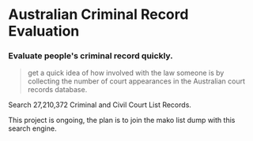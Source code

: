 # Australian Criminal Record Evaluation
### Evaluate people's criminal record quickly.   
> get a quick idea of how involved with the law someone is by collecting the number of court appearances in the Australian court records database.
       
Search 27,210,372 Criminal and Civil Court List Records.   
    
This project is ongoing, the plan is to join the mako list dump with this search engine.
    
